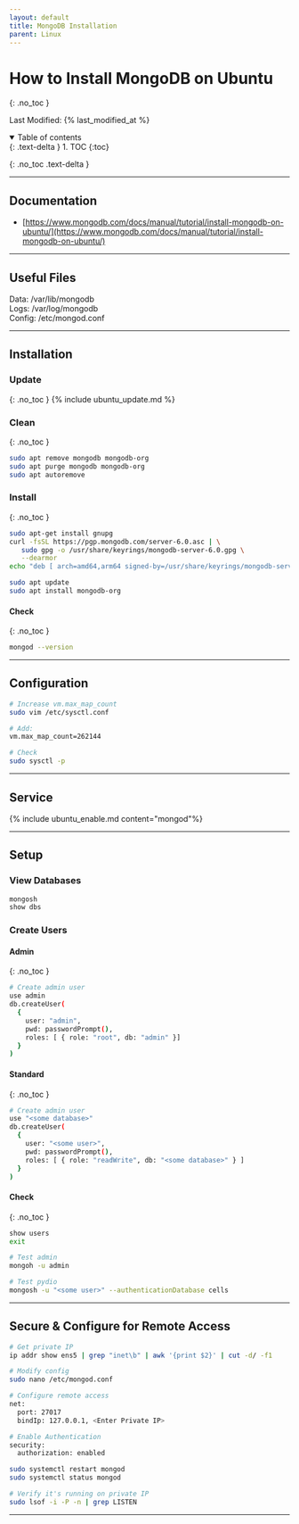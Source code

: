 ```yaml
---
layout: default
title: MongoDB Installation
parent: Linux
---
```


# How to Install MongoDB on Ubuntu
{: .no_toc }

Last Modified: {% last_modified_at %}

<details open markdown="block">
  <summary>
   Table of contents
  </summary>
  {: .text-delta }
1. TOC
{:toc}
</details>

{: .no_toc .text-delta }

---

## Documentation
* [https://www.mongodb.com/docs/manual/tutorial/install-mongodb-on-ubuntu/](https://www.mongodb.com/docs/manual/tutorial/install-mongodb-on-ubuntu/)

---

## Useful Files
Data: /var/lib/mongodb  
Logs: /var/log/mongodb  
Config: /etc/mongod.conf  

---

## Installation
### Update
{: .no_toc }
{% include ubuntu_update.md %}

### Clean
{: .no_toc }
```bash
sudo apt remove mongodb mongodb-org
sudo apt purge mongodb mongodb-org
sudo apt autoremove
```

### Install
{: .no_toc }
```bash
sudo apt-get install gnupg
curl -fsSL https://pgp.mongodb.com/server-6.0.asc | \
   sudo gpg -o /usr/share/keyrings/mongodb-server-6.0.gpg \
   --dearmor
echo "deb [ arch=amd64,arm64 signed-by=/usr/share/keyrings/mongodb-server-6.0.gpg ] https://repo.mongodb.org/apt/ubuntu focal/mongodb-org/6.0 multiverse" | sudo tee /etc/apt/sources.list.d/mongodb-org-6.0.list

sudo apt update
sudo apt install mongodb-org
```

#### Check
{: .no_toc }
```bash
mongod --version
```

---

## Configuration
```bash
# Increase vm.max_map_count
sudo vim /etc/sysctl.conf

# Add:
vm.max_map_count=262144

# Check 
sudo sysctl -p
```

---

## Service
{% include ubuntu_enable.md content="mongod"%}

---

## Setup
### View Databases
```bash
mongosh
show dbs
```

### Create Users
#### Admin
{: .no_toc }
```bash
# Create admin user 
use admin 
db.createUser(   
  {   
    user: "admin",   
    pwd: passwordPrompt(),   
    roles: [ { role: "root", db: "admin" }] 
  }   
)
```

#### Standard
{: .no_toc }
```bash
# Create admin user 
use "<some database>"
db.createUser( 
  { 
    user: "<some user>", 
    pwd: passwordPrompt(), 
    roles: [ { role: "readWrite", db: "<some database>" } ] 
  } 
)
```

#### Check
{: .no_toc }
```bash
show users
exit

# Test admin
mongoh -u admin

# Test pydio
mongosh -u "<some user>" --authenticationDatabase cells
```

---

## Secure & Configure for Remote Access
```bash
# Get private IP
ip addr show ens5 | grep "inet\b" | awk '{print $2}' | cut -d/ -f1

# Modify config
sudo nano /etc/mongod.conf

# Configure remote access 
net: 
  port: 27017 
  bindIp: 127.0.0.1, <Enter Private IP>

# Enable Authentication
security: 
  authorization: enabled
```

```bash
sudo systemctl restart mongod
sudo systemctl status mongod
```

```bash
# Verify it's running on private IP
sudo lsof -i -P -n | grep LISTEN
```

---
